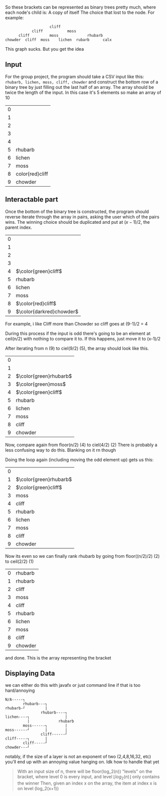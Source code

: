 So these brackets can be represented as binary trees pretty much, where each node's child is:
A copy of itself
The choice that lost to the node.
For example:
```
					cliff
			cliff           moss
	  cliff         moss             rhubarb
chowder  cliff	moss	lichen	rubarb      calx
```
This graph sucks. But you get the idea
## Input
For the group project, the program should take a CSV input like this:
`rhubarb, lichen, moss, cliff, chowder`
and construct the bottom row of a binary tree by just filling out the last half of an array. The array should be twice the length of the input. In this case it's 5 elements so make an array of 10

|     |                 |
| --- | --------------- |
| 0   |                 |
| 1   |                 |
| 2   |                 |
| 3   |                 |
| 4   |                 |
| 5   | rhubarb         |
| 6   | lichen          |
| 7   | moss            |
| 8   | color{red}cliff |
| 9   | chowder         |
## Interactable part
Once the bottom of the binary tree is constructed, the program should reverse iterate through the array in pairs, asking the user which of the pairs wins. The winning choice should be duplicated and put at $(x-1)/2$, the parent index.

|     |                          |
| --- | ------------------------ |
| 0   |                          |
| 1   |                          |
| 2   |                          |
| 3   |                          |
| 4   | $\color{green}cliff$     |
| 5   | rhubarb                  |
| 6   | lichen                   |
| 7   | moss                     |
| 8   | $\color{red}cliff$       |
| 9   | $\color{darkred}chowder$ |
For example, i like Cliff more than Chowder so cliff goes at (9-1)/2 = 4

During this process if the input is odd there's going to be an element at ceil(n/2)  with nothing to compare it to. If this happens, just move it to (x-1)/2

After iterating from n (9) to ciel(9/2) (5), the array should look like this.

|     |                        |
| --- | ---------------------- |
| 0   |                        |
| 1   |                        |
| 2   | $\color{green}rhubarb$ |
| 3   | $\color{green}moss$    |
| 4   | $\color{green}cliff$   |
| 5   | rhubarb                |
| 6   | lichen                 |
| 7   | moss                   |
| 8   | cliff                  |
| 9   | chowder                |
Now, compare again from floor(n/2) (4) to ciel(4/2) (2)
There is probably a less confusing way to do this. Blanking on it rn though

Doing the loop again (including moving the odd element up) gets us this:

|     |                        |
| --- | ---------------------- |
| 0   |                        |
| 1   | $\color{green}rhubarb$ |
| 2   | $\color{green}cliff$   |
| 3   | moss                   |
| 4   | cliff                  |
| 5   | rhubarb                |
| 6   | lichen                 |
| 7   | moss                   |
| 8   | cliff                  |
| 9   | chowder                |
Now its even so we can finally rank rhubarb by going from floor((n/2)/2) (2) to ceil(2/2) (1)

|     |         |
| --- | ------- |
| 0   | rhubarb |
| 1   | rhubarb |
| 2   | cliff   |
| 3   | moss    |
| 4   | cliff   |
| 5   | rhubarb |
| 6   | lichen  |
| 7   | moss    |
| 8   | cliff   |
| 9   | chowder |
and done. This is the array representing the bracket

## Displaying Data
we can either do this with javafx or just command line if that is too hard/annoying

```
N/A-----┐
		rhubarb---┐
rhubarb-┘         |
				rhubarb----┐
lichen----┐                |
		  | 			rhubarb
		moss------┐        |
moss------┘       |        |
				cliff------┘
cliff-----┐       |
		cliff-----┘
chowder---┘
```
notably, if the size of a layer is not an exponent of two (2,4,8,16,32, etc) you'll end up with an annoying value hanging on. Idk how to handle that yet

> With an input size of n, there will be floor(log_2(n))  "levels" on the bracket, where level 0 is every input, and level $\lfloor{}log_2(n)\rfloor$ only contains the winner
> Then, given an index x on the array,  the item at index x is on level (log_2(x+1))